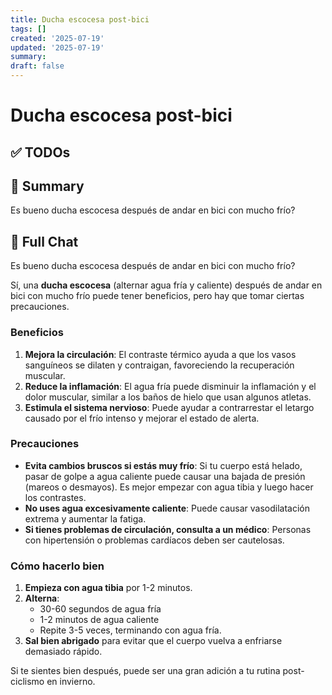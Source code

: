 ```yaml
---
title: Ducha escocesa post-bici
tags: []
created: '2025-07-19'
updated: '2025-07-19'
summary:
draft: false
---
```


# Ducha escocesa post-bici

## ✅ TODOs


## 📌 Summary
Es bueno ducha escocesa después de andar en bici con mucho frío?

## 🧠 Full Chat


Es bueno ducha escocesa después de andar en bici con mucho frío?



Sí, una **ducha escocesa** (alternar agua fría y caliente) después de andar en bici con mucho frío puede tener beneficios, pero hay que tomar ciertas precauciones.  

### **Beneficios**  
1. **Mejora la circulación**: El contraste térmico ayuda a que los vasos sanguíneos se dilaten y contraigan, favoreciendo la recuperación muscular.  
2. **Reduce la inflamación**: El agua fría puede disminuir la inflamación y el dolor muscular, similar a los baños de hielo que usan algunos atletas.  
3. **Estimula el sistema nervioso**: Puede ayudar a contrarrestar el letargo causado por el frío intenso y mejorar el estado de alerta.  

### **Precauciones**  
- **Evita cambios bruscos si estás muy frío**: Si tu cuerpo está helado, pasar de golpe a agua caliente puede causar una bajada de presión (mareos o desmayos). Es mejor empezar con agua tibia y luego hacer los contrastes.  
- **No uses agua excesivamente caliente**: Puede causar vasodilatación extrema y aumentar la fatiga.  
- **Si tienes problemas de circulación, consulta a un médico**: Personas con hipertensión o problemas cardíacos deben ser cautelosas.  

### **Cómo hacerlo bien**  
1. **Empieza con agua tibia** por 1-2 minutos.  
2. **Alterna**:  
   - 30-60 segundos de agua fría  
   - 1-2 minutos de agua caliente  
   - Repite 3-5 veces, terminando con agua fría.  
3. **Sal bien abrigado** para evitar que el cuerpo vuelva a enfriarse demasiado rápido.  

Si te sientes bien después, puede ser una gran adición a tu rutina post-ciclismo en invierno.